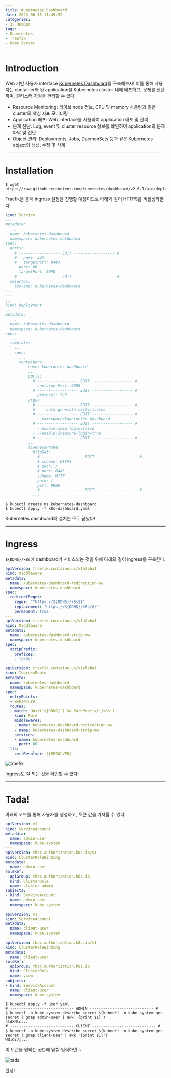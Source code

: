```yaml
---
title: Kubernetes Dashboard
date: 2023-08-15 11:49:52
categories:
- 3. DevOps
tags:
- Kubernetes
- Traefik
- Home Server
---
```

# Introduction

Web 기반 사용자 interface [Kubernetes Dashboard](https://kubernetes.io/ko/docs/tasks/access-application-cluster/web-ui-dashboard/)를 구축해보자!
이를 통해 사용자는 container화 된 application을 Kubernetes cluster 내에 배포하고, 문제를 진단하며, 클러스터 자원을 관리할 수 있다.

+ Resource Monitoring: 라이브 node 정보, CPU 및 memory 사용량과 같은 cluster의 핵심 지표 모니터링
+ Application 배포: Web interface를 사용하여 application 배포 및 관리
+ 문제 진단: Log, event 및 cluster resource 정보를 확인하여 application의 문제 파악 및 진단
+ Object 관리: Deployments, Jobs, DaemonSets 등과 같은 Kubernetes object의 생성, 수정 및 삭제

<!-- More -->

---

# Installation

```shell
$ wget https://raw.githubusercontent.com/kubernetes/dashboard/v2.6.1/aio/deploy/recommended.yaml
```

Traefik을 통해 ingress 설정을 진행할 예정이므로 아래와 같이 HTTPS를 비활성화한다.

```yaml k8s-dashboard.yaml
kind: Service
...
metadata:
  ...
  name: kubernetes-dashboard
  namespace: kubernetes-dashboard
spec:
  ports:
    # ------------------ EDIT ------------------ #
    # - port: 443
    #   targetPort: 8443
    - port: 80
      targetPort: 9090
    # ------------------ EDIT ------------------ #
  selector:
    k8s-app: kubernetes-dashboard
...
---
...
kind: Deployment
...
metadata:
  ...
  name: kubernetes-dashboard
  namespace: kubernetes-dashboard
spec:
  ...
  template:
    ...
    spec:
      ...
      containers:
        - name: kubernetes-dashboard
          ...
          ports:
            # ------------------ EDIT ------------------ #
            - containerPort: 9090
            # ------------------ EDIT ------------------ #
              protocol: TCP
          args:
            # ------------------ EDIT ------------------ #
            # - --auto-generate-certificates
            # ------------------ EDIT ------------------ #
            - --namespace=kubernetes-dashboard
            # ------------------ EDIT ------------------ #
            - --enable-skip-login=false
            - --enable-insecure-login=true
            # ------------------ EDIT ------------------ #
          ...
          livenessProbe:
            httpGet:
              # ------------------ EDIT ------------------ #
              # scheme: HTTPS
              # path: /
              # port: 8443
              scheme: HTTP
              path: /
              port: 9090
              # ------------------ EDIT ------------------ #
            ...
```

```shell
$ kubectl create ns kubernetes-dashboard
$ kubectl apply -f k8s-dashboard.yaml
```

Kubernetes dashboard의 설치는 모두 끝났다!

---

# Ingress

`${DDNS}/k8s`에 dashboard가 서비스되는 것을 위해 아래와 같이 ingress를 구축한다.

```yaml traefik.yaml
apiVersion: traefik.containo.us/v1alpha1
kind: Middleware
metadata:
  name: kubernetes-dashboard-redirection-mw
  namespace: kubernetes-dashboard
spec:
  redirectRegex:
    regex: "^https://${DDNS}/k8s$$"
    replacement: "https://${DDNS}/k8s/#/"
    permanent: true
---
apiVersion: traefik.containo.us/v1alpha1
kind: Middleware
metadata:
  name: kubernetes-dashboard-strip-mw
  namespace: kubernetes-dashboard
spec:
  stripPrefix:
    prefixes:
    - "/k8s"
---
apiVersion: traefik.containo.us/v1alpha1
kind: IngressRoute
metadata:
  name: kubernetes-dashboard
  namespace: kubernetes-dashboard
spec:
  entryPoints:
  - websecure
  routes:
  - match: Host(`${DDNS}`) && PathPrefix(`/k8s`)
    kind: Rule
    middlewares:
    - name: kubernetes-dashboard-redirection-mw
    - name: kubernetes-dashboard-strip-mw
    services:
    - name: kubernetes-dashboard
      port: 80
  tls:
    certResolver: ${RESOLVER}
```

![traefik](/images/k8s-dashboard/260745369-f5340159-41e8-4059-9c3a-5a23cf719882.png)

Ingress도 잘 되는 것을 확인할 수 있다!

---

# Tada!

아래의 코드를 통해 사용자를 생성하고, 토큰 값을 가져올 수 있다.

```yaml user.yaml
apiVersion: v1
kind: ServiceAccount
metadata:
  name: admin-user
  namespace: kube-system
---
apiVersion: rbac.authorization.k8s.io/v1
kind: ClusterRoleBinding
metadata:
  name: admin-user
roleRef:
  apiGroup: rbac.authorization.k8s.io
  kind: ClusterRole
  name: cluster-admin
subjects:
- kind: ServiceAccount
  name: admin-user
  namespace: kube-system
---
apiVersion: v1
kind: ServiceAccount
metadata:
  name: client-user
  namespace: kube-system
---
apiVersion: rbac.authorization.k8s.io/v1
kind: ClusterRoleBinding
metadata:
  name: client-user
roleRef:
  apiGroup: rbac.authorization.k8s.io
  kind: ClusterRole
  name: view
subjects:
- kind: ServiceAccount
  name: client-user
  namespace: kube-system
```

```shell
$ kubectl apply -f user.yaml
# ---------------------------- ADMIN ---------------------------- #
$ kubectl -n kube-system describe secret $(kubectl -n kube-system get secret | grep admin-user | awk '{print $1}')
4tdXNlc...
# ---------------------------- CLIENT ---------------------------- #
$ kubectl -n kube-system describe secret $(kubectl -n kube-system get secret | grep client-user | awk '{print $1}')
WUiOiJj...
```

이 토큰을 원하는 권한에 맞춰 입력하면 ~

![tada](/images/k8s-dashboard/260747675-647d4089-f58f-4a46-b580-ed2760f52623.png)

완성!